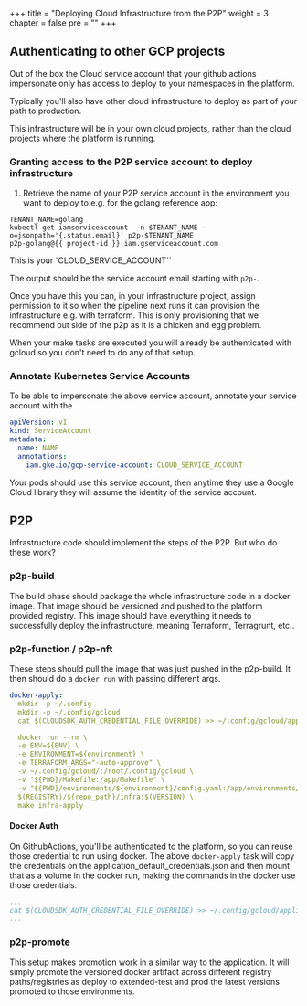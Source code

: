 +++
title = "Deploying Cloud Infrastructure from the P2P"
weight = 3
chapter = false
pre = ""
+++

## Authenticating to other GCP projects

Out of the box the Cloud service account that your github actions impersonate
only has access to deploy to your namespaces in the platform.

Typically you'll also have other cloud infrastructure to deploy as part of your path
to production.

This infrastructure will be in your own cloud projects, rather than the cloud projects
where the platform is running.

### Granting access to the P2P service account to deploy infrastructure

1. Retrieve the name of your P2P service account in the environment you want to deploy to e.g. for the golang reference app:

```shell
TENANT_NAME=golang
kubectl get iamserviceaccount  -n $TENANT_NAME -o=jsonpath='{.status.email}' p2p-$TENANT_NAME
p2p-golang@{{ project-id }}.iam.gserviceaccount.com
```

This is your `CLOUD_SERVICE_ACCOUNT``

The output should be the service account email starting with `p2p-`.

Once you have this you can, in your infrastructure project, assign permission to it so when
the pipeline next runs it can provision the infrastructure e.g. with terraform. This is only provisioning
that we recommend out side of the p2p as it is a chicken and egg problem.

When your make tasks are executed you will already be authenticated with gcloud so you don't need to do any of that setup.

### Annotate Kubernetes Service Accounts

To be able to impersonate the above service account, annotate your service account with the

```yaml
apiVersion: v1
kind: ServiceAccount
metadata:
  name: NAME
  annotations:
    iam.gke.io/gcp-service-account: CLOUD_SERVICE_ACCOUNT
```

Your pods should use this service account, then anytime they use a Google Cloud library they will assume the identity of the service account.

## P2P

Infrastructure code should implement the steps of the P2P. But who do these work?

### p2p-build

The build phase should package the whole infrastructure code in a docker image. That image should be versioned and pushed to the platform provided registry.
This image should have everything it needs to successfully deploy the infrastructure, meaning Terraform, Terragrunt, etc..

### p2p-function / p2p-nft

These steps should pull the image that was just pushed in the p2p-build. It then should do a `docker run` with passing different args.

```yaml
docker-apply:
  mkdir -p ~/.config
  mkdir -p ~/.config/gcloud
  cat $(CLOUDSDK_AUTH_CREDENTIAL_FILE_OVERRIDE) >> ~/.config/gcloud/application_default_credentials.json

  docker run --rm \
  -e ENV=${ENV} \
  -e ENVIRONMENT=${environment} \
  -e TERRAFORM_ARGS="-auto-approve" \
  -v ~/.config/gcloud/:/root/.config/gcloud \
  -v "${PWD}/Makefile:/app/Makefile" \
  -v "${PWD}/environments/${environment}/config.yaml:/app/environments/${environment}/config.yaml" \
  $(REGISTRY)/${repo_path}/infra:$(VERSION) \
  make infra-apply
```

#### Docker Auth

On GithubActions, you'll be authenticated to the platform, so you can reuse those credential to run using docker.
The above `docker-apply` task will copy the credentials on the application_default_credentials.json and then mount that as a volume in the docker run, making the commands in the docker use those credentials.

```yaml
...
cat $(CLOUDSDK_AUTH_CREDENTIAL_FILE_OVERRIDE) >> ~/.config/gcloud/application_default_credentials.json
...
```

### p2p-promote

This setup makes promotion work in a similar way to the application. It will simply promote the versioned docker artifact across different registry paths/registries as deploy to extended-test and prod the latest versions promoted to those environments.
